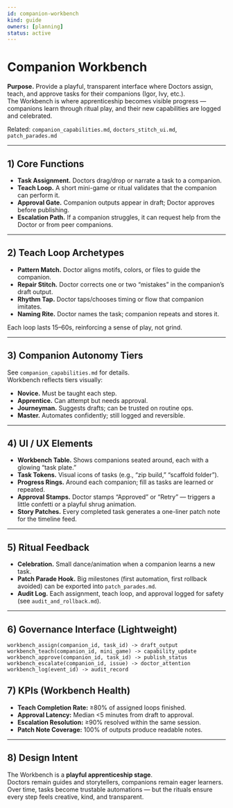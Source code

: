 ```yaml
---
id: companion-workbench
kind: guide
owners: [planning]
status: active
---
```


# Companion Workbench

**Purpose.** Provide a playful, transparent interface where Doctors assign, teach, and approve tasks for their companions (Igor, Ivy, etc.).  
The Workbench is where apprenticeship becomes visible progress — companions learn through ritual play, and their new capabilities are logged and celebrated.

Related: `companion_capabilities.md`, `doctors_stitch_ui.md`, `patch_parades.md`

---

## 1) Core Functions

- **Task Assignment.** Doctors drag/drop or narrate a task to a companion.  
- **Teach Loop.** A short mini-game or ritual validates that the companion can perform it.  
- **Approval Gate.** Companion outputs appear in draft; Doctor approves before publishing.  
- **Escalation Path.** If a companion struggles, it can request help from the Doctor or from peer companions.

---

## 2) Teach Loop Archetypes

- **Pattern Match.** Doctor aligns motifs, colors, or files to guide the companion.  
- **Repair Stitch.** Doctor corrects one or two “mistakes” in the companion’s draft output.  
- **Rhythm Tap.** Doctor taps/chooses timing or flow that companion imitates.  
- **Naming Rite.** Doctor names the task; companion repeats and stores it.  

Each loop lasts 15–60s, reinforcing a sense of play, not grind.

---

## 3) Companion Autonomy Tiers

See `companion_capabilities.md` for details.  
Workbench reflects tiers visually:

- **Novice.** Must be taught each step.  
- **Apprentice.** Can attempt but needs approval.  
- **Journeyman.** Suggests drafts; can be trusted on routine ops.  
- **Master.** Automates confidently; still logged and reversible.  

---

## 4) UI / UX Elements

- **Workbench Table.** Shows companions seated around, each with a glowing “task plate.”  
- **Task Tokens.** Visual icons of tasks (e.g., “zip build,” “scaffold folder”).  
- **Progress Rings.** Around each companion; fill as tasks are learned or repeated.  
- **Approval Stamps.** Doctor stamps “Approved” or “Retry” — triggers a little confetti or a playful shrug animation.  
- **Story Patches.** Every completed task generates a one-liner patch note for the timeline feed.

---

## 5) Ritual Feedback

- **Celebration.** Small dance/animation when a companion learns a new task.  
- **Patch Parade Hook.** Big milestones (first automation, first rollback avoided) can be exported into `patch_parades.md`.  
- **Audit Log.** Each assignment, teach loop, and approval logged for safety (see `audit_and_rollback.md`).  

---

## 6) Governance Interface (Lightweight)

```text
workbench_assign(companion_id, task_id) -> draft_output
workbench_teach(companion_id, mini_game) -> capability_update
workbench_approve(companion_id, task_id) -> publish_status
workbench_escalate(companion_id, issue) -> doctor_attention
workbench_log(event_id) -> audit_record
```

## 7) KPIs (Workbench Health)

- **Teach Completion Rate:** ≥80% of assigned loops finished.  
- **Approval Latency:** Median <5 minutes from draft to approval.  
- **Escalation Resolution:** ≥90% resolved within the same session.  
- **Patch Note Coverage:** 100% of outputs produce readable notes.  

---

## 8) Design Intent

The Workbench is a **playful apprenticeship stage**.  
Doctors remain guides and storytellers, companions remain eager learners.  
Over time, tasks become trustable automations — but the rituals ensure every step feels creative, kind, and transparent.
